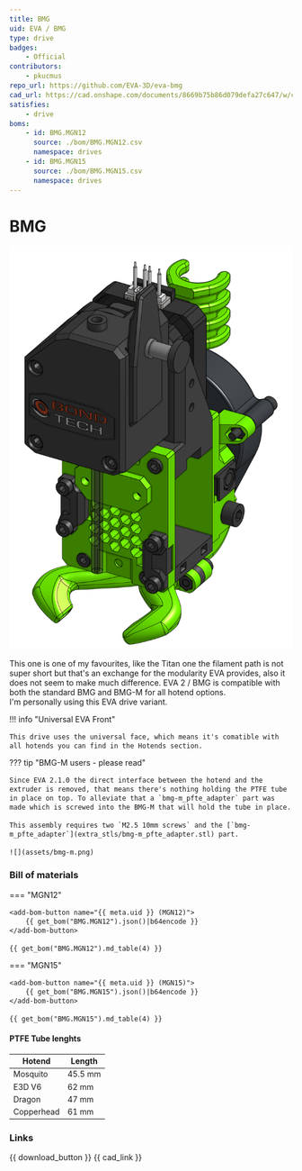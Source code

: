 ```yaml
---
title: BMG
uid: EVA / BMG
type: drive
badges:
    - Official
contributors: 
    - pkucmus
repo_url: https://github.com/EVA-3D/eva-bmg
cad_url: https://cad.onshape.com/documents/8669b75b86d079defa27c647/w/c7d4d8da0ad3b529c7c85328/e/d9184d31fd3592039cc4b5f8
satisfies:
    - drive
boms:
    - id: BMG.MGN12
      source: ./bom/BMG.MGN12.csv
      namespace: drives
    - id: BMG.MGN15
      source: ./bom/BMG.MGN15.csv
      namespace: drives
---
```


# BMG

![preview](assets/BMG.png)

This one is one of my favourites, like the Titan one the filament path is not super short but that's an exchange for the modularity EVA provides, also it does not seem to make much difference. EVA 2 / BMG is compatible with both the standard BMG and BMG-M for all hotend options.  
I'm personally using this EVA drive variant.

!!! info "Universal EVA Front"

    This drive uses the universal face, which means it's comatible with all hotends you can find in the Hotends section.

??? tip "BMG-M users - please read"

    Since EVA 2.1.0 the direct interface between the hotend and the extruder is removed, that means there's nothing holding the PTFE tube in place on top. To alleviate that a `bmg-m_pfte_adapter` part was made which is screwed into the BMG-M that will hold the tube in place.

    This assembly requires two `M2.5 10mm screws` and the [`bmg-m_pfte_adapter`](extra_stls/bmg-m_pfte_adapter.stl) part.

    ![](assets/bmg-m.png)

### Bill of materials


=== "MGN12"

    <add-bom-button name="{{ meta.uid }} (MGN12)">
        {{ get_bom("BMG.MGN12").json()|b64encode }}
    </add-bom-button>
    
    {{ get_bom("BMG.MGN12").md_table(4) }}


=== "MGN15"

    <add-bom-button name="{{ meta.uid }} (MGN15)">
        {{ get_bom("BMG.MGN15").json()|b64encode }}
    </add-bom-button>
    
    {{ get_bom("BMG.MGN15").md_table(4) }}


#### PTFE Tube lenghts

| Hotend | Length |
| ------ | ------ |
| Mosquito | 45.5 mm |
| E3D V6 | 62 mm |
| Dragon | 47 mm |
| Copperhead | 61 mm |

### Links

{{ download_button }}
{{ cad_link }}

